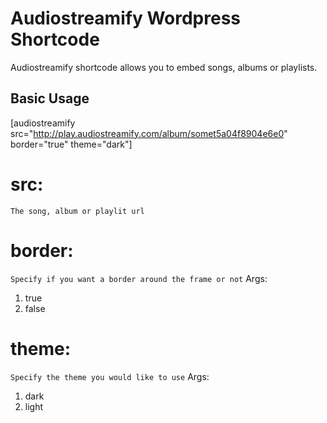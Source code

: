 # Audiostreamify Wordpress Shortcode
Audiostreamify shortcode allows you to embed songs, albums or playlists.

## Basic Usage
[audiostreamify src="http://play.audiostreamify.com/album/somet5a04f8904e6e0" border="true" theme="dark"]

src:
=
``The song, album or playlit url``

border:
=
``Specify if you want a border around the frame or not``
Args: 
1. true 
2. false

theme:
=
``Specify the theme you would like to use``
Args: 
1. dark 
2. light
